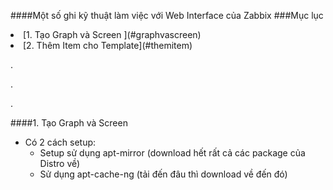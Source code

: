 ####Một số ghi kỹ thuật làm việc với Web Interface của Zabbix
###Mục lục
  <li>[1. Tạo Graph và Screen ](#graphvascreen)</li>
  <li>[2. Thêm Item cho Template](#themitem)</li>
  
  .
  
  
  
  .
  
  
  
  
  .
  

####1. Tạo Graph và Screen
<a name="graphvascreen"> </a> 
- Có 2 cách setup:
  - Setup sử dụng apt-mirror (download hết rất cả các package của Distro về)
  - Sử dụng apt-cache-ng (tải đến đâu thì download về đến đó)
